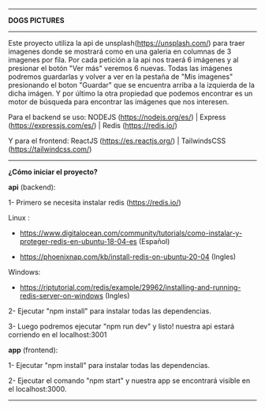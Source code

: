 ---------------------------------------------------------------------------------------------------------------------------------------

**DOGS PICTURES**

---------------------------------------------------------------------------------------------------------------------------------------

Este proyecto utiliza la api de unsplash(https://unsplash.com/) para traer imagenes donde se mostrará como en una galeria en columnas de 3 imagenes por fila. Por cada petición a la api nos traerá 6 imágenes y al presionar el botón "Ver más" veremos 6 nuevas. Todas las imágenes podremos guardarlas y volver a ver en la pestaña de "Mis imagenes" presionando el boton "Guardar" que se encuentra arriba a la izquierda de la dicha imágen. Y por último la otra propiedad que podemos encontrar es un motor de búsqueda para encontrar las imágenes que nos interesen.

Para el backend se uso: NODEJS (https://nodejs.org/es/) | Express (https://expressjs.com/es/) | Redis (https://redis.io/)

Y para el frontend: ReactJS (https://es.reactjs.org/) | TailwindsCSS (https://tailwindcss.com/)

---------------------------------------------------------------------------------------------------------------------------------------

**¿Cómo iniciar el proyecto?**

**api** (backend): 

1- Primero se necesita instalar redis (https://redis.io/)

Linux : 

- https://www.digitalocean.com/community/tutorials/como-instalar-y-proteger-redis-en-ubuntu-18-04-es (Español)

- https://phoenixnap.com/kb/install-redis-on-ubuntu-20-04 (Ingles)

Windows:

- https://riptutorial.com/redis/example/29962/installing-and-running-redis-server-on-windows (Ingles)

2- Ejecutar "npm install" para instalar todas las dependencias.

3- Luego podremos ejecutar "npm run dev" y listo! nuestra api estará corriendo en el localhost:3001

**app** (frontend):

1- Ejecutar "npm install" para instalar todas las dependencias.

2- Ejecutar el comando "npm start" y nuestra app se encontrará visible en el localhost:3000.

---------------------------------------------------------------------------------------------------------------------------------------
